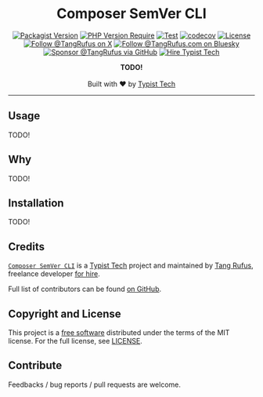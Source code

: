 <div align="center">

# Composer SemVer CLI

[![Packagist Version](https://img.shields.io/packagist/v/typisttech/composer-semver-cli)](https://packagist.org/packages/typisttech/composer-semver-cli)
[![PHP Version Require](https://img.shields.io/packagist/dependency-v/typisttech/composer-semver-cli/php)](https://github.com/typisttech/composer-semver-cli/blob/main/composer.json)
[![Test](https://github.com/typisttech/composer-semver-cli/actions/workflows/test.yml/badge.svg)](https://github.com/typisttech/composer-semver-cli/actions/workflows/test.yml)
[![codecov](https://codecov.io/gh/typisttech/composer-semver-cli/graph/badge.svg?token=KM9TUKM530)](https://codecov.io/gh/typisttech/composer-semver-cli)
[![License](https://img.shields.io/github/license/typisttech/composer-semver-cli.svg)](https://github.com/typisttech/composer-semver-cli/blob/master/LICENSE)
[![Follow @TangRufus on X](https://img.shields.io/badge/Follow-TangRufus-15202B?logo=x&logoColor=white)](https://x.com/tangrufus)
[![Follow @TangRufus.com on Bluesky](https://img.shields.io/badge/Bluesky-TangRufus.com-blue?logo=bluesky)](https://bsky.app/profile/tangrufus.com)
[![Sponsor @TangRufus via GitHub](https://img.shields.io/badge/Sponsor-TangRufus-EA4AAA?logo=githubsponsors)](https://github.com/sponsors/tangrufus)
[![Hire Typist Tech](https://img.shields.io/badge/Hire-Typist%20Tech-778899)](https://typist.tech/contact/)

<p>
  <strong>TODO!</strong>
  <br>
  <br>
  Built with ♥ by <a href="https://typist.tech/">Typist Tech</a>
</p>

</div>

---

## Usage

TODO!

## Why

TODO!

## Installation

TODO!

## Credits

[`Composer SemVer CLI`](https://github.com/typisttech/composer-semver-cli) is a [Typist Tech](https://typist.tech)
project and maintained by [Tang Rufus](https://x.com/TangRufus), freelance
developer [for hire](https://typist.tech/contact/).

Full list of contributors can be
found [on GitHub](https://github.com/typisttech/composer-semver-cli/graphs/contributors).

## Copyright and License

This project is a [free software](https://www.gnu.org/philosophy/free-sw.en.html) distributed under the terms of
the MIT license. For the full license, see [LICENSE](./LICENSE).

## Contribute

Feedbacks / bug reports / pull requests are welcome.
